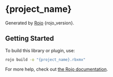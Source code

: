 # {project_name}
Generated by [Rojo](https://github.com/rojo-rbx/rojo) {rojo_version}.

## Getting Started
To build this library or plugin, use:

```bash
rojo build -o "{project_name}.rbxmx"
```

For more help, check out [the Rojo documentation](https://rojo.space/docs).